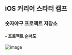 ## iOS 커리어 스타터 캠프

### 숫자야구 프로젝트 저장소

#### - 프로젝트 순서도
![image](https://user-images.githubusercontent.com/19286161/184842423-78a9cad6-7253-462a-845c-2d95392a402c.png)
